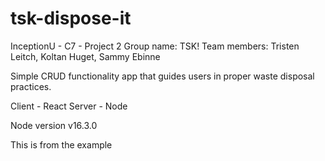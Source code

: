 # tsk-dispose-it
InceptionU - C7 - Project 2
Group name: TSK!
Team members: Tristen Leitch, Koltan Huget, Sammy Ebinne

Simple CRUD functionality app that guides users in proper waste disposal practices.

Client - React
Server - Node

Node version v16.3.0

This is from the example